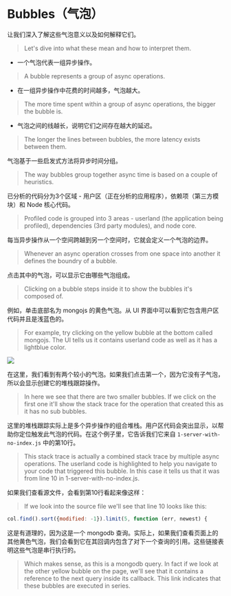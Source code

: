 # Bubbles（气泡）

让我们深入了解这些气泡意义以及如何解释它们。
> Let's dive into what these mean and how to interpret them.

- 一个气泡代表一组异步操作。
> A bubble represents a group of async operations.
- 在一组异步操作中花费的时间越多，气泡越大。
> The more time spent within a group of async operations, the bigger the bubble is.
- 气泡之间的线越长，说明它们之间存在越大的延迟。
> The longer the lines between bubbles, the more latency exists between them.

气泡基于一些启发式方法将异步时间分组。
> The way bubbles group together async time is based on a couple of heuristics.

已分析的代码分为3个区域 - 用户区（正在分析的应用程序），依赖项（第三方模块）和 Node 核心代码。
> Profiled code is grouped into 3 areas - userland (the application being profiled), dependencies (3rd party modules), and node core.

每当异步操作从一个空间跨越到另一个空间时，它就会定义一个气泡的边界。
> Whenever an async operation crosses from one space into another it defines the boundry of a bubble.

点击其中的气泡，可以显示它由哪些气泡组成。
> Clicking on a bubble steps inside it to show the bubbles it's composed of.

例如，单击底部名为 mongojs 的黄色气泡。从 UI 界面中可以看到它包含用户区代码并且是浅蓝色的。
> For example, try clicking on the yellow bubble at the bottom called mongojs. The UI tells us it contains userland code as well as it has a lightblue color.

![](https://clinicjs.org/static/0f556ce11f2e75b01aa17f083ce1bf5e/71c55/04-A.png)

在这里，我们看到有两个较小的气泡。如果我们点击第一个，因为它没有子气泡，所以会显示创建它的堆栈跟踪操作。
> In here we see that there are two smaller bubbles. If we click on the first one it'll show the stack trace for the operation that created this as it has no sub bubbles.

这里的堆栈跟踪实际上是多个异步操作的组合堆栈。用户区代码会突出显示，以帮助你定位触发此气泡的代码。在这个例子里，它告诉我们它来自 `1-server-with-no-index.js` 中的第10行。
> This stack trace is actually a combined stack trace by multiple async operations. The userland code is highlighted to help you navigate to your code that triggered this bubble. In this case it tells us that it was from line 10 in 1-server-with-no-index.js.

如果我们查看源文件，会看到第10行看起来像这样：
> If we look into the source file we'll see that line 10 looks like this:

```javascript
col.find().sort({modified: -1}).limit(5, function (err, newest) {
```

这是有道理的，因为这是一个 mongodb 查询。实际上，如果我们查看页面上的其他黄色气泡，我们会看到它在其回调内包含了对下一个查询的引用。这些链接表明这些气泡是串行执行的。
> Which makes sense, as this is a mongodb query. In fact if we look at the other yellow bubble on the page, we'll see that it contains a reference to the next query inside its callback. This link indicates that these bubbles are executed in series.